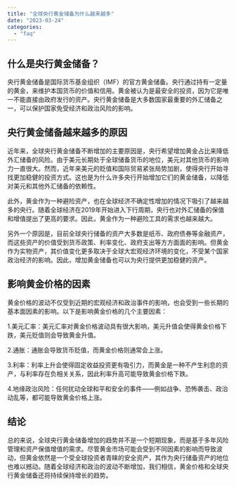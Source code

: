```yaml
---
title: "全球央行黄金储备为什么越来越多"
date: "2023-03-24"
categories: 
  - "faq"
---
```


## 什么是央行黄金储备？

央行黄金储备是国际货币基金组织（IMF）的官方黄金储备。央行通过持有一定量的黄金，来维护本国货币的价值和信用。黄金被认为是最安全的投资，因为它是唯一不能直接由政府发行的资产。央行黄金储备是大多数国家最重要的外汇储备之一，可以保护国家免受经济和政治风险的影响。

## 央行黄金储备越来越多的原因

近年来，全球央行黄金储备不断增加的主要原因是，央行希望增加黄金占比来降低外汇储备的风险。由于美元长期处于全球储备货币的地位，美元对其他货币的影响力一直很大。然而，近年来美元的贬值和国际贸易紧张局势加剧，使得央行开始寻找更加稳健的投资方式。这也是为什么许多央行开始增加它们的黄金储备，以降低对美元和其他外汇储备的依赖性。

此外，黄金作为一种避险资产，也在全球经济不确定性增加的情况下吸引了越来越多的央行。随着全球经济在2019年开始进入下行周期，央行也对外汇储备的保值和增值提出了更高的要求。因此，黄金作为一种避险工具的需求也越来越大。

另外一个原因是，目前全球央行储备的资产大多数是纸币、政府债券等金融资产，而这些资产的价值受到货币政策、利率变化、政府支出等方方面面的影响。但黄金作为实物资产，其价值变化更多取决于全球大宏观经济环境的变化，不受某个国家政治经济的影响。因此，增加黄金储备也可以为央行提供更加稳健的资产。

## 影响黄金价格的因素

黄金价格的波动不仅受到近期的宏观经济和政治事件的影响，也会受到一些长期的基本面因素的影响。以下是影响黄金价格的几个主要因素：

1.美元汇率：美元汇率对黄金价格波动具有很大影响，美元升值会使得黄金价格下跌，美元贬值则会导致黄金升值。

2.通胀：通胀会导致货币贬值，而黄金价格则通常会上涨。

3.利率：利率上升会使得固定收益投资更有吸引力，而黄金是一种不产生利息的资产，与利率存在负相关关系，因此利率升高可能导致黄金价格下跌。

4.地缘政治风险：任何扰动全球和平和安全的事件——例如战争、恐怖袭击、政治动乱等，都可能导致黄金价格上涨。

## 结论

总的来说，全球央行黄金储备增加的趋势并不是一个短期现象，而是基于多年风险管理和资产保值增值的需求。尽管黄金市场可能会受到不同因素的影响而导致波动，但黄金依然是一个受全球投资者青睐的安全资产，其作为央行储备资产的地位也难以撼动。随着全球经济和政治的波动不断增加，我们相信，黄金价格和全球央行黄金储备还将持续保持增长的趋势。
